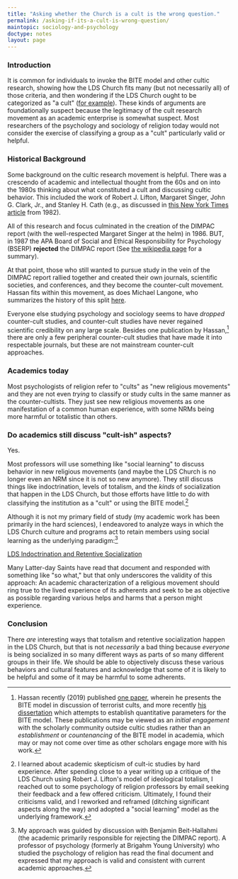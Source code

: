 ```yaml
---
title: "Asking whether the Church is a cult is the wrong question."
permalink: /asking-if-its-a-cult-is-wrong-question/
maintopic: sociology-and-psychology
doctype: notes
layout: page
---
```


### Introduction

It is common for individuals to invoke the BITE model and other cultic research, showing how the LDS Church fits many (but not necessarily all) of those criteria, and then wondering if the LDS Church ought to be categorized as "a cult" ([for example](https://www.reddit.com/r/mormon/comments/g1janh/lets_discuss_cults_and_the_bite_model/)). These kinds of arguments are foundationally suspect because the legitimacy of the cult research movement as an academic enterprise is somewhat suspect.  Most researchers of the psychology and sociology of religion today would not consider the exercise of classifying a group as a "cult" particularly valid or helpful.

### Historical Background

Some background on the cultic research movement is helpful.  There was a crescendo of academic and intellectual thought from the 60s and on into the 1980s thinking about what constituted a cult and discussing cultic behavior.  This included the work of Robert J. Lifton, Margaret Singer, John G. Clark, Jr., and Stanley H. Cath (e.g., as discussed in [this New York Times article](https://www.culteducation.com/brainwashing/3256-the-psychology-of-the-cult-experiences.html) from 1982).

All of this research and focus culminated in the creation of the DIMPAC report (with the well-respected Margaret Singer at the helm) in 1986.  BUT, in 1987 the APA Board of Social and Ethical Responsibility for Psychology (BSERP) **rejected** the DIMPAC report (See [the wikipedia page](https://en.wikipedia.org/wiki/APA_Task_Force_on_Deceptive_and_Indirect_Methods_of_Persuasion_and_Control) for a summary).

At that point, those who still wanted to pursue study in the vein of the DIMPAC report rallied together and created their own journals,  scientific societies, and conferences, and they become the counter-cult movement.  Hassan fits within this movement, as does Michael Langone, who summarizes the history of this split [here](https://www.icsahome.com/articles/the-two-camps-of-cultic-studies-langone).

Everyone else studying psychology and sociology seems to have *dropped* counter-cult studies, and counter-cult studies have never regained scientific credibility on any large scale. Besides one publication by Hassan,[^exceptions] there are only a few peripheral counter-cult studies that have made it into respectable journals, but these are not mainstream counter-cult approaches.

### Academics today

Most psychologists of religion refer to "cults" as "new religious movements" and they are not even *trying* to classify or study cults in the same manner as the counter-cultists.  They just see new religious movements as one manifestation of a common human experience, with some NRMs being more harmful or totalistic than others.

### Do academics still discuss "cult-ish" aspects?

Yes.

Most professors will use something like "social learning" to discuss behavior in new religious movements (and maybe the LDS Church is no longer even an NRM since it is not so new anymore).  They still discuss things like indoctrination, levels of totalism, and the *kinds* of socialization that happen in the LDS Church, but those efforts have little to do with classifying the institution as a "cult" or using the BITE model.[^my_experience]

Although it is not my primary field of study (my academic work has been primarily in the hard sciences), I endeavored to analyze ways in which the LDS Church culture and programs act to retain members using social learning as the underlying paradigm:[^academic_validation]

[LDS Indoctrination and Retentive Socialization](https://faenrandir.github.io/a_careful_examination/lds-indoctrination-and-retentive-socialization/)

Many Latter-day Saints have read that document and responded with something like "so what," but that only underscores the validity of this approach: An academic characterization of a religious movement should ring true to the lived experience of its adherents and seek to be as objective as possible regarding various helps and harms that a person might experience.

### Conclusion

There *are* interesting ways that totalism and retentive socialization happen in the LDS Church, but that is not *necessarily* a bad thing because *everyone* is being socialized in so many different ways as parts of so many different groups in their life.  We should be able to objectively discuss these various behaviors and cultural features and acknowledge that some of it is likely to be helpful and some of it may be harmful to some adherents.

[^my_experience]: I learned about academic skepticism of cult-ic studies by hard experience.  After spending close to a year writing up a critique of the LDS Church using Robert J. Lifton's model of ideological totalism, I reached out to some psychology of religion professors by email seeking their feedback and a few offered criticism.  Ultimately, I found their criticisms valid, and I reworked and reframed (ditching significant aspects along the way) and adopted a "social learning" model as the underlying framework.

[^academic_validation]: My approach was guided by discussion with Benjamin Beit-Hallahmi (the academic primarily responsible for rejecting the DIMPAC report).  A professor of psychology (formerly at Brigahm Young University) who studied the psychology of religion has read the final document and expressed that my approach is valid and consistent with current academic approaches.

[^exceptions]: Hassan recently (2019) published [one paper](https://www.sciencedirect.com/science/article/abs/pii/S2352552519300118?via%3Dihub), wherein he presents the BITE model in discussion of terrorist cults, and more recently [his dissertation](https://www.proquest.com/docview/2476570146/) which attempts to establish quantitative parameters for the BITE model. These publications may be viewed as an *initial engagement* with the scholarly community outside cultic studies rather than an *establishment* or *countenancing* of the BITE model in academia, which may or may not come over time as other scholars engage more with his work.
